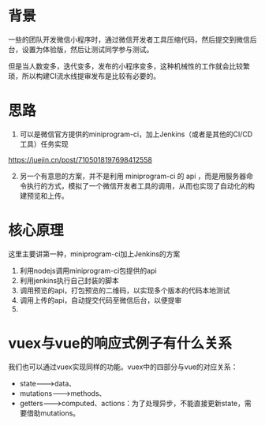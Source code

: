 # 背景 
一些的团队开发微信小程序时，通过微信开发者工具压缩代码，然后提交到微信后台，设置为体验版，然后让测试同学参与测试。

但是当人数变多，迭代变多，发布的小程序变多，这种机械性的工作就会比较繁琐，所以构建CI流水线提审发布是比较有必要的。

# 思路
1. 可以是微信官方提供的miniprogram-ci，加上Jenkins（或者是其他的CI/CD工具）任务实现

https://juejin.cn/post/7105018197698412558

2. 另一个有意思的方案，并不是利用 miniprogram-ci 的 api ，而是用服务器命令执行的方式，模拟了一个微信开发者工具的调用，从而也实现了自动化的构建预览和上传。

# 核心原理
这里主要讲第一种，miniprogram-ci加上Jenkins的方案
1. 利用nodejs调用miniprogram-ci包提供的api
2. 利用jenkins执行自己封装的脚本
3. 调用预览的api，打包预览的二维码，以实现多个版本的代码本地测试
4. 调用上传的api，自动提交代码至微信后台，以便提审
5. 

# vuex与vue的响应式例子有什么关系
我们也可以通过vuex实现同样的功能。vuex中的四部分与vue的对应关系：
+ state--->data、
+ mutations--->methods、
+ getters--->computed、actions：为了处理异步，不能直接更新state，需要借助mutations。